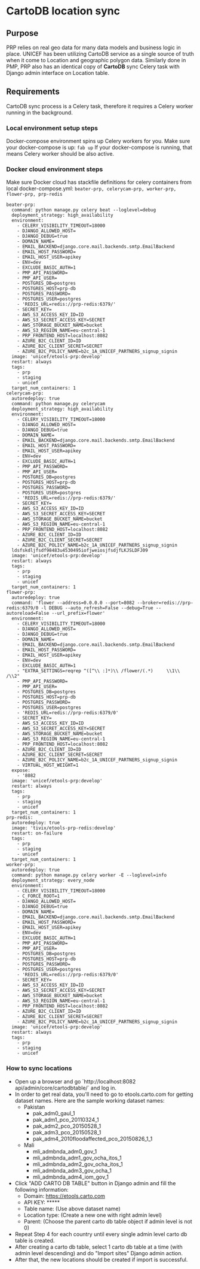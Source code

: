 # CartoDB location sync

## Purpose

PRP relies on real geo data for many data models and business logic in place. UNICEF has been utilizing CartoDB service as a single source of truth when it come to Location and geographic polygon data. Similarly done in PMP, PRP also has an identical copy of **CartoDB** sync Celery task with Django admin interface on Location table.

## Requirements

CartoDB sync process is a Celery task, therefore it requires a Celery worker running in the background.

### Local environment setup steps

Docker-compose environment spins up Celery workers for you. Make sure your docker-compose is up: `fab up` If your docker-compose is running, that means Celery worker should be also active.

### Docker cloud environment steps

Make sure Docker cloud has stackfile definitions for celery containers from local docker-compose.yml: `beater-prp, celerycam-prp, worker-prp, flower-prp, prp-redis`

```text
beater-prp:
  command: python manage.py celery beat --loglevel=debug
  deployment_strategy: high_availability
  environment:
    - CELERY_VISIBILITY_TIMEOUT=18000
    - DJANGO_ALLOWED_HOST=
    - DJANGO_DEBUG=true
    - DOMAIN_NAME=
    - EMAIL_BACKEND=django.core.mail.backends.smtp.EmailBackend
    - EMAIL_HOST_PASSWORD=
    - EMAIL_HOST_USER=apikey
    - ENV=dev
    - EXCLUDE_BASIC_AUTH=1
    - PMP_API_PASSWORD=
    - PMP_API_USER=
    - POSTGRES_DB=postgres
    - POSTGRES_HOST=prp-db
    - POSTGRES_PASSWORD=
    - POSTGRES_USER=postgres
    - 'REDIS_URL=redis://prp-redis:6379/'
    - SECRET_KEY=
    - AWS_S3_ACCESS_KEY_ID=ID
    - AWS_S3_SECRET_ACCESS_KEY=SECRET
    - AWS_STORAGE_BUCKET_NAME=bucket
    - AWS_S3_REGION_NAME=eu-central-1
    - PRP_FRONTEND_HOST=localhost:8082
    - AZURE_B2C_CLIENT_ID=ID
    - AZURE_B2C_CLIENT_SECRET=SECRET
    - AZURE_B2C_POLICY_NAME=b2c_1A_UNICEF_PARTNERS_signup_signin
  image: 'unicef/etools-prp:develop'
  restart: always
  tags:
    - prp
    - staging
    - unicef
  target_num_containers: 1
celerycam-prp:
  autoredeploy: true
  command: python manage.py celerycam
  deployment_strategy: high_availability
  environment:
    - CELERY_VISIBILITY_TIMEOUT=18000
    - DJANGO_ALLOWED_HOST=
    - DJANGO_DEBUG=true
    - DOMAIN_NAME=
    - EMAIL_BACKEND=django.core.mail.backends.smtp.EmailBackend
    - EMAIL_HOST_PASSWORD=
    - EMAIL_HOST_USER=apikey
    - ENV=dev
    - EXCLUDE_BASIC_AUTH=1
    - PMP_API_PASSWORD=
    - PMP_API_USER=
    - POSTGRES_DB=postgres
    - POSTGRES_HOST=prp-db
    - POSTGRES_PASSWORD=
    - POSTGRES_USER=postgres
    - 'REDIS_URL=redis://prp-redis:6379/'
    - SECRET_KEY=
    - AWS_S3_ACCESS_KEY_ID=ID
    - AWS_S3_SECRET_ACCESS_KEY=SECRET
    - AWS_STORAGE_BUCKET_NAME=bucket
    - AWS_S3_REGION_NAME=eu-central-1
    - PRP_FRONTEND_HOST=localhost:8082
    - AZURE_B2C_CLIENT_ID=ID
    - AZURE_B2C_CLIENT_SECRET=SECRET
    - AZURE_B2C_POLICY_NAME=b2c_1A_UNICEF_PARTNERS_signup_signin
  ldsfskdljfsdf98483u4530495iofjweiosjfsdjfLKJSLDFJ09
  image: 'unicef/etools-prp:develop'
  restart: always
  tags:
    - prp
    - staging
    - unicef
  target_num_containers: 1
flower-prp:
  autoredeploy: true
  command: 'flower --address=0.0.0.0 --port=8082 --broker=redis://prp-redis:6379/0 -l DEBUG --auto_refresh=False --debug=True --autoreload=False --url_prefix=flower'
  environment:
    - CELERY_VISIBILITY_TIMEOUT=18000
    - DJANGO_ALLOWED_HOST=
    - DJANGO_DEBUG=true
    - DOMAIN_NAME=
    - EMAIL_BACKEND=django.core.mail.backends.smtp.EmailBackend
    - EMAIL_HOST_PASSWORD=
    - EMAIL_HOST_USER=apikey
    - ENV=dev
    - EXCLUDE_BASIC_AUTH=1
    - "EXTRA_SETTINGS=reqrep ^([^\\ :]*)\\ /flower/(.*)     \\1\\ /\\2"
    - PMP_API_PASSWORD=
    - PMP_API_USER=
    - POSTGRES_DB=postgres
    - POSTGRES_HOST=prp-db
    - POSTGRES_PASSWORD=
    - POSTGRES_USER=postgres
    - 'REDIS_URL=redis://prp-redis:6379/0'
    - SECRET_KEY=
    - AWS_S3_ACCESS_KEY_ID=ID
    - AWS_S3_SECRET_ACCESS_KEY=SECRET
    - AWS_STORAGE_BUCKET_NAME=bucket
    - AWS_S3_REGION_NAME=eu-central-1
    - PRP_FRONTEND_HOST=localhost:8082
    - AZURE_B2C_CLIENT_ID=ID
    - AZURE_B2C_CLIENT_SECRET=SECRET
    - AZURE_B2C_POLICY_NAME=b2c_1A_UNICEF_PARTNERS_signup_signin
    - VIRTUAL_HOST_WEIGHT=1
  expose:
    - '8082 
  image: 'unicef/etools-prp:develop'
  restart: always
  tags:
    - prp
    - staging
    - unicef
  target_num_containers: 1
prp-redis:
  autoredeploy: true
  image: 'tivix/etools-prp-redis:develop'
  restart: on-failure
  tags:
    - prp
    - staging
    - unicef
  target_num_containers: 1
worker-prp:
  autoredeploy: true
  command: python manage.py celery worker -E --loglevel=info
  deployment_strategy: every_node
  environment:
    - CELERY_VISIBILITY_TIMEOUT=18000
    - C_FORCE_ROOT=1
    - DJANGO_ALLOWED_HOST=
    - DJANGO_DEBUG=true
    - DOMAIN_NAME=
    - EMAIL_BACKEND=django.core.mail.backends.smtp.EmailBackend
    - EMAIL_HOST_PASSWORD=
    - EMAIL_HOST_USER=apikey
    - ENV=dev
    - EXCLUDE_BASIC_AUTH=1
    - PMP_API_PASSWORD=
    - PMP_API_USER=
    - POSTGRES_DB=postgres
    - POSTGRES_HOST=prp-db
    - POSTGRES_PASSWORD=
    - POSTGRES_USER=postgres
    - 'REDIS_URL=redis://prp-redis:6379/0'
    - SECRET_KEY=
    - AWS_S3_ACCESS_KEY_ID=ID
    - AWS_S3_SECRET_ACCESS_KEY=SECRET
    - AWS_STORAGE_BUCKET_NAME=bucket
    - AWS_S3_REGION_NAME=eu-central-1
    - PRP_FRONTEND_HOST=localhost:8082
    - AZURE_B2C_CLIENT_ID=ID
    - AZURE_B2C_CLIENT_SECRET=SECRET
    - AZURE_B2C_POLICY_NAME=b2c_1A_UNICEF_PARTNERS_signup_signin
  image: 'unicef/etools-prp:develop'
  restart: always
  tags:
    - prp
    - staging
    - unicef
```

### How to sync locations

* Open up a browser and go \`http://localhost:8082 api/admin/core/cartodbtable/\` and log in.
* In order to get real data, you'll need to go to etools.carto.com for getting dataset names. Here are the sample working dataset names:
  * Pakistan
    * pak\_adm0\_gaul\_1
    * pak\_adm1\_pco\_20110324\_1
    * pak\_adm2\_pco\_20150528\_1
    * pak\_adm3\_pco\_20150528\_1
    * pak\_adm4\_2010floodaffected\_pco\_20150826\_1\_1
  * Mali
    * mli\_admbnda\_adm0\_gov\_1
    * mli\_admbnda\_adm1\_gov\_ocha\_itos\_1
    * mli\_admbnda\_adm2\_gov\_ocha\_itos\_1
    * mli\_admbnda\_adm3\_gov\_ocha\_1
    * mli\_admbnda\_adm4\_iom\_gov\_1
* Click "ADD CARTO DB TABLE" button in Django admin and fill the following information:
  * Domain: https://etools.carto.com
  * API KEY: \*\*\*\*\*
  * Table name: \(Use above dataset name\) 
  * Location type: \(Create a new one with right admin level\)
  * Parent: \(Choose the parent carto db table object if admin level is not 0\)
* Repeat Step 4 for each country until every single admin level carto db table is created.
* After creating a carto db table, select 1 carto db table at a time \(with admin level descending\) and do "Import sites" Django admin action.
* After that, the new locations should be created if import is successful.



